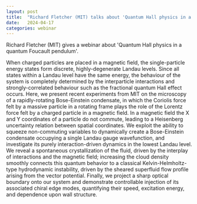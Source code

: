 ```yaml
---
layout: post
title:  "Richard Fletcher (MIT) talks about 'Quantum Hall physics in a quantum Foucault pendulum' (4PM UK time)"
date:   2024-04-17
categories: webinar
---
```

Richard Fletcher (MIT) gives a webinar about 'Quantum Hall physics in a quantum Foucault pendulum'.

When charged particles are placed in a magnetic field, the single-particle energy states form discrete, highly-degenerate Landau levels. Since all states within a Landau level have the same energy, the behaviour of the system is completely determined by the interparticle interactions and strongly-correlated behaviour such as the fractional quantum Hall effect occurs. Here, we present recent experiments from MIT on the microscopy of a rapidly-rotating Bose-Einstein condensate, in which the Coriolis force felt by a massive particle in a rotating frame plays the role of the Lorentz force felt by a charged particle in a magnetic field. In a magnetic field the X and Y coordinates of a particle do not commute, leading to a Heisenberg uncertainty relation between spatial coordinates. We exploit the ability to squeeze non-commuting variables to dynamically create a Bose-Einstein condensate occupying a single Landau gauge wavefunction, and investigate its purely interaction-driven dynamics in the lowest Landau level. We reveal a spontaneous crystallization of the fluid, driven by the interplay of interactions and the magnetic field; increasing the cloud density smoothly connects this quantum behavior to a classical Kelvin-Helmholtz-type hydrodynamic instability, driven by the sheared superfluid flow profile arising from the vector potential. Finally, we project a sharp optical boundary onto our system and demonstrate controllable injection of its associated chiral edge modes, quantifying their speed, excitation energy, and dependence upon wall structure.




